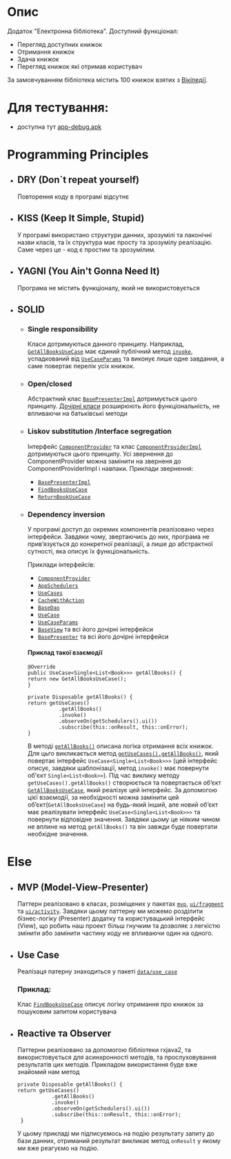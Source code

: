 # Опис
Додаток "Електронна бібліотека".
Доступний функціонал:
- Перегляд доступних книжок
- Отримання книжок
- Здача книжок
- Перегляд книжок які отримав користувач

За замовчуванням бібліотека містить 100 книжок взятих з [Вікіпедії](https://uk.wikipedia.org/wiki/100_книг_століття_за_версією_«Ле-Монд»).

# Для тестування:
- доступна тут [app-debug.apk](https://drive.google.com/file/d/1bJ2Mek9fM86TgpK28FrSYChKpxh_rFNc/view?usp=sharing)

# Programming Principles
- ## DRY (Don`t repeat yourself)
  Повторення коду в програмі відсутнє
- ## KISS (Keep It Simple, Stupid)
  У програмі використано структури данних, зрозумілі та лаконічні назви класів, та їх структура має просту та зрозумілу реалізацію. Саме через це - код є простим та зрозумілим.
- ## YAGNI (You Ain't Gonna Need It)
  Програма не містить функціоналу, який не використовується
- ## SOLID
    - ### Single responsibility
      Класи дотримуються данного принципу. Наприклад, [`GetAllBooksUseCase`](app/src/main/java/com/symphony/digital_library/data/use_case/impl/GetAllBooksUseCase.java) має єдиний публічний метод [`invoke`](app/src/main/java/com/symphony/digital_library/data/use_case/impl/GetAllBooksUseCase.java#L16), успадкований від  [`UseCaseParams`](app/src/main/java/com/symphony/digital_library/data/use_case/UseCaseParams.java) та виконує лише одне завдання, а саме повертає перелік усіх книжок.
    - ### Open/closed
      Абстрактний клас [`BasePresenterImpl`](app/src/main/java/com/symphony/digital_library/mvp/base/BasePresenterImpl.java) дотримується цього принципу. [Дочірні класи](app/src/main/java/com/symphony/digital_library/mvp) розширюють його функціональність, не впливаючи на батьківські методи
    - ### Liskov substitution /Interface segregation
      Інтерфейс [`ComponentProvider`](app/src/main/java/com/symphony/digital_library/component_provider/ComponentProvider.java) та клас [`ComponentProviderImpl`](app/src/main/java/com/symphony/digital_library/component_provider/impl/ComponentProviderImpl.java) дотримуються цього принципу. Усі звернення до ComponentProvider можна замінити на зверненя до ComponentProviderImpl і навпаки. 
      Приклади звернення:
        - [`BasePresenterImpl`](app/src/main/java/com/symphony/digital_library/mvp/base/BasePresenterImpl.java#L44-L56)
        - [`FindBooksUseCase`](app/src/main/java/com/symphony/digital_library/data/use_case/impl/FindBooksUseCase.java#L18)
        - [`ReturnBookUseCase`](app/src/main/java/com/symphony/digital_library/data/use_case/impl/ReturnBookUseCase.java#L14)
    - ### Dependency inversion
      У програмі доступ до окремих компонентів реалізовано через інтерфейси. Завдяки чому, звертаючись до них, програма не прив’язується до конкретної реалізації, а лише до абстрактної сутності, яка описує їх функціональність.

      Приклади інтерфейсів:
        - [`ComponentProvider`](app/src/main/java/com/symphony/digital_library/component_provider/ComponentProvider.java)
        - [`AppSchedulers`](app/src/main/java/com/symphony/digital_library/component_provider/components/AppSchedulers.java)
        - [`UseCases`](app/src/main/java/com/symphony/digital_library/component_provider/components/UseCases.java)
        - [`CacheWithAction`](app/src/main/java/com/symphony/digital_library/component_provider/components/CacheWithAction.java)
        - [`BaseDao`](app/src/main/java/com/symphony/digital_library/data/database/dao/BaseDao.java)
        - [`UseCase`](app/src/main/java/com/symphony/digital_library/data/use_case/UseCase.java)
        - [`UseCaseParams`](app/src/main/java/com/symphony/digital_library/data/use_case/UseCaseParams.java)
        - [`BaseView`](app/src/main/java/com/symphony/digital_library/mvp/base/BaseMvp.java#L9) та всі його дочірні інтерфейси
        - [`BasePresenter`](app/src/main/java/com/symphony/digital_library/mvp/base/BaseMvp.java#L13) та всі його дочірні інтерфейси

      #### Приклад такої взаємодії
      ```
      @Override
      public UseCase<Single<List<Book>>> getAllBooks() {
      return new GetAllBooksUseCase();
      }
      ```
      ```
      private Disposable getAllBooks() {
      return getUseCases()
                .getAllBooks()
                .invoke()
                .observeOn(getSchedulers().ui())
                .subscribe(this::onResult, this::onError);
      }
      ```

      В методі [`getAllBooks()`](app/src/main/java/com/symphony/digital_library/mvp/splash/SplashPresenter.java#L20) описана логіка отримання всіх книжок.
      Для цьго викликається метод [`getUseCases().getAllBooks()`](app/src/main/java/com/symphony/digital_library/component_provider/impl/use_cases/UseCasesImpl.java#L35),
      який повертає інтерфейс `UseCase<Single<List<Book>>>`
      (цей інтерфейс описує, завдяки шаблонізації, метод `invoke()` має повернути об'єкт `Single<List<Book>>`).
      Під час виклику методу `getUseCases().getAllBooks()` створюється та повертається об’єкт [`GetAllBooksUseCase`](app/src/main/java/com/symphony/digital_library/component_provider/impl/use_cases/UseCasesImpl.java#L36),
      який реалізує цей інтерфейс. За допомогою цієї взаємодії, за необхідності можна замінити цей об’єкт(`GetAllBooksUseCase`) на будь-який інший, 
      але новий об’єкт має реалізувати інтерфейс `UseCase<Single<List<Book>>>` та повернути відповідне значення.
      Завдяки цьому це ніяким чином не вплине на метод `getAllBooks()` та він завжди буде повертати необхідне значення.


# Else
- ## MVP (Model-View-Presenter)
  Паттерн реалізовано в класах, розміщених у пакетах [`mvp`](app/src/main/java/com/symphony/digital_library/mvp), [`ui/fragment`](app/src/main/java/com/symphony/digital_library/ui/fragment) та [`ui/activity`](app/src/main/java/com/symphony/digital_library/ui/activity).
  Завдяки цьому паттерну ми можемо розділити бізнес-логіку (Presenter) додатку та користувацький інтерфейс (View), що робить наш проект більш гнучким та дозволяє з легкістю змінити або замінити частину коду не впливаючи один на одного.

- ## Use Case
  Реалізаця патерну знаходиться у пакеті [`data/use_case`](app/src/main/java/com/symphony/digital_library/data/use_case)
  ### Приклад:
  Клас [`FindBooksUseCase`](app/src/main/java/com/symphony/digital_library/data/use_case/impl/FindBooksUseCase.java)
  описує логіку отримання про книжок за пошуковим запитом користувача 

- ## Reactive та Observer
  Паттерни реалізовано за допомогою бібліотеки rxjava2, та використовується для асинхронності методів, та прослуховування результатів цих методів.
  Прикладом використання буде вже знайомий нам метод
     ```
    private Disposable getAllBooks() {
    return getUseCases()
                .getAllBooks()
                .invoke()
                .observeOn(getSchedulers().ui())
                .subscribe(this::onResult, this::onError);
      }
    ```
  У цьому прикладі ми підписуємось на подію результату запиту до бази данних, отриманий результат викликає метод `onResult` у якому ми вже реагуємо на подію. 
